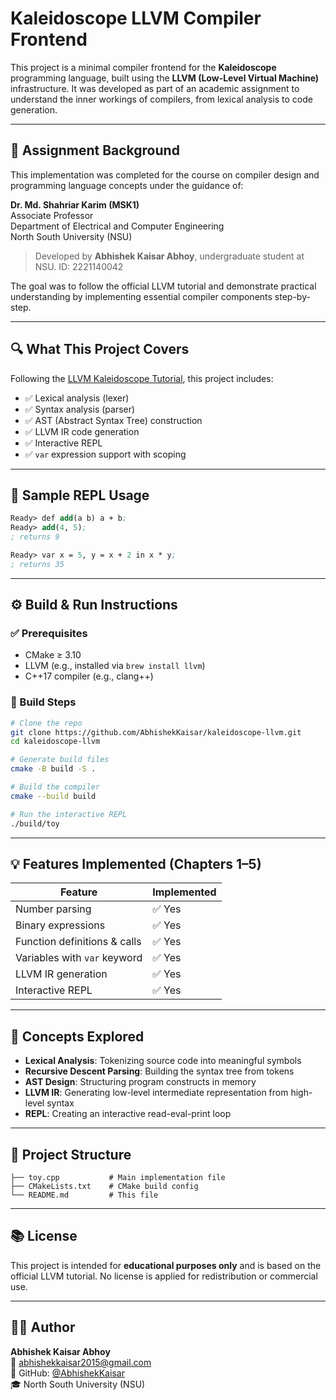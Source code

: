 # Kaleidoscope LLVM Compiler Frontend

This project is a minimal compiler frontend for the **Kaleidoscope** programming language, built using the **LLVM (Low-Level Virtual Machine)** infrastructure. It was developed as part of an academic assignment to understand the inner workings of compilers, from lexical analysis to code generation.

---

## 📘 Assignment Background

This implementation was completed for the course on compiler design and programming language concepts under the guidance of:

**Dr. Md. Shahriar Karim (MSK1)**  
Associate Professor  
Department of Electrical and Computer Engineering  
North South University (NSU)

> Developed by **Abhishek Kaisar Abhoy**, undergraduate student at NSU. ID: 2221140042

The goal was to follow the official LLVM tutorial and demonstrate practical understanding by implementing essential compiler components step-by-step.

---

## 🔍 What This Project Covers

Following the [LLVM Kaleidoscope Tutorial](https://llvm.org/docs/tutorial/MyFirstLanguageFrontend/index.html), this project includes:

- ✅ Lexical analysis (lexer)
- ✅ Syntax analysis (parser)
- ✅ AST (Abstract Syntax Tree) construction
- ✅ LLVM IR code generation
- ✅ Interactive REPL
- ✅ `var` expression support with scoping

---

## 🧪 Sample REPL Usage

```llvm
Ready> def add(a b) a + b;
Ready> add(4, 5);
; returns 9

Ready> var x = 5, y = x + 2 in x * y;
; returns 35
```

---

## ⚙️ Build & Run Instructions

### ✅ Prerequisites

- CMake ≥ 3.10
- LLVM (e.g., installed via `brew install llvm`)
- C++17 compiler (e.g., clang++)

### 🔧 Build Steps

```bash
# Clone the repo
git clone https://github.com/AbhishekKaisar/kaleidoscope-llvm.git
cd kaleidoscope-llvm

# Generate build files
cmake -B build -S .

# Build the compiler
cmake --build build

# Run the interactive REPL
./build/toy
```

---

## 💡 Features Implemented (Chapters 1–5)

| Feature                         | Implemented |
|----------------------------------|-------------|
| Number parsing                  | ✅ Yes       |
| Binary expressions              | ✅ Yes       |
| Function definitions & calls    | ✅ Yes       |
| Variables with `var` keyword    | ✅ Yes       |
| LLVM IR generation              | ✅ Yes       |
| Interactive REPL                | ✅ Yes       |

---

## 🧠 Concepts Explored

- **Lexical Analysis**: Tokenizing source code into meaningful symbols
- **Recursive Descent Parsing**: Building the syntax tree from tokens
- **AST Design**: Structuring program constructs in memory
- **LLVM IR**: Generating low-level intermediate representation from high-level syntax
- **REPL**: Creating an interactive read-eval-print loop

---

## 📁 Project Structure

```
├── toy.cpp           # Main implementation file
├── CMakeLists.txt    # CMake build config
└── README.md         # This file
```

---

## 📚 License

This project is intended for **educational purposes only** and is based on the official LLVM tutorial. No license is applied for redistribution or commercial use.

---

## 🙋‍♂️ Author

**Abhishek Kaisar Abhoy**  
📧 abhishekkaisar2015@gmail.com  
🔗 GitHub: [@AbhishekKaisar](https://github.com/AbhishekKaisar)  
🎓 North South University (NSU)